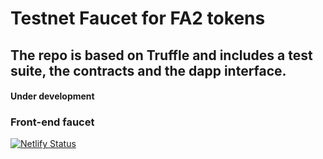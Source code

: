 # Testnet Faucet for FA2 tokens

## The repo is based on Truffle and includes a test suite, the contracts and the dapp interface.

#### Under development

### Front-end faucet

[![Netlify Status](https://api.netlify.com/api/v1/badges/3db91004-f5f9-47ac-88e1-6daa6d6e6c22/deploy-status)](https://app.netlify.com/sites/tezos-tokens-faucet/deploys)
